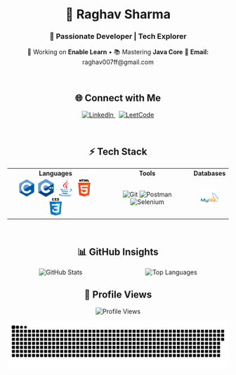 <h1 align="center">🚀 Raghav Sharma</h1>
<h3 align="center">🌌 Passionate Developer | Tech Explorer</h3>

<p align="center">
  🌟 Working on <strong>Enable Learn</strong> • 📚 Mastering <strong>Java Core</strong>  
  📩 <strong>Email:</strong> raghav007ff@gmail.com
</p>
<br>
<h2 align="center">🌐 Connect with Me</h2>
<p align="center">
  <a href="https://linkedin.com/in/raghav-sharma-rs007" target="_blank">
    <img src="https://raw.githubusercontent.com/rahuldkjain/github-profile-readme-generator/master/src/images/icons/Social/linked-in-alt.svg" alt="LinkedIn" height="40">
  </a>
  &nbsp;
  <a href="https://www.leetcode.com/raghav_00789" target="_blank">
    <img src="https://raw.githubusercontent.com/rahuldkjain/github-profile-readme-generator/master/src/images/icons/Social/leet-code.svg" alt="LeetCode" height="40">
  </a>
</p>
<br>
<h2 align="center">⚡ Tech Stack</h2>

<table align="center">
  <tr>
    <td align="center"><b>Languages</b></td>
    <td align="center"><b>Tools</b></td>
    <td align="center"><b>Databases</b></td>
  </tr>
  <tr>
    <td align="center">
      <img src="https://raw.githubusercontent.com/devicons/devicon/master/icons/c/c-original.svg" alt="C" width="40">
      <img src="https://raw.githubusercontent.com/devicons/devicon/master/icons/cplusplus/cplusplus-original.svg" alt="C++" width="40">
      <img src="https://raw.githubusercontent.com/devicons/devicon/master/icons/java/java-original.svg" alt="Java" width="40">
      <img src="https://raw.githubusercontent.com/devicons/devicon/master/icons/html5/html5-original-wordmark.svg" alt="HTML5" width="40">
      <img src="https://raw.githubusercontent.com/devicons/devicon/master/icons/css3/css3-original-wordmark.svg" alt="CSS3" width="40">
    </td>
    <td align="center">
      <img src="https://www.vectorlogo.zone/logos/git-scm/git-scm-icon.svg" alt="Git" width="40">
      <img src="https://www.vectorlogo.zone/logos/getpostman/getpostman-icon.svg" alt="Postman" width="40">
      <img src="https://raw.githubusercontent.com/detain/svg-logos/780f25886640cef088af994181646db2f6b1a3f8/svg/selenium-logo.svg" alt="Selenium" width="40">
    </td>
    <td align="center">
      <img src="https://raw.githubusercontent.com/devicons/devicon/master/icons/mysql/mysql-original-wordmark.svg" alt="MySQL" width="40">
    </td>
  </tr>
</table>
<br>
<h2 align="center">📊 GitHub Insights</h2>

<p align="center" style="display: flex; justify-content: space-around;">
  <img src="https://github-readme-stats.vercel.app/api?username=raghavsharma006&show_icons=true&hide_border=true&theme=transparent" alt="GitHub Stats" />
  <img src="https://github-readme-stats.vercel.app/api/top-langs/?username=raghavsharma006&layout=compact&hide_border=true&theme=transparent" alt="Top Languages" />
</p>
<h2 align="center">👀 Profile Views</h2>
<p align="center">
  <img src="https://komarev.com/ghpvc/?username=RaghavSharma006&color=brightgreen" alt="Profile Views">
</p>

<div align="center">
  <picture>
    <source media="(prefers-color-scheme: dark)" srcset="https://raw.githubusercontent.com/RaghavSharma006/RaghavSharma006/output/github-snake-dark.svg" />
    <source media="(prefers-color-scheme: light)" srcset="https://raw.githubusercontent.com/RaghavSharma006/RaghavSharma006/output/github-snake.svg" />
    <img alt="github-snake" src="https://raw.githubusercontent.com/RaghavSharma006/RaghavSharma006/output/github-snake.svg" />
  </picture>
</div>
